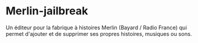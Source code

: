 # Merlin-jailbreak
Un éditeur pour la fabrique à histoires Merlin (Bayard / Radio France) qui permet d'ajouter et de supprimer ses propres histoires, musiques ou sons.
